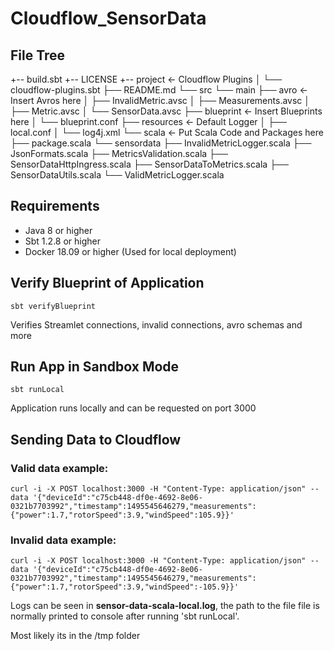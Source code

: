 # Cloudflow_SensorData


## File Tree

+-- build.sbt
+-- LICENSE
+-- project <- Cloudflow Plugins
  │   └── cloudflow-plugins.sbt
  ├── README.md
  └── src
      └── main
          ├── avro <- Insert Avros here
          │   ├── InvalidMetric.avsc
          │   ├── Measurements.avsc
          │   ├── Metric.avsc
          │   └── SensorData.avsc
          ├── blueprint <- Insert Blueprints here
          │   └── blueprint.conf
          ├── resources <- Default Logger
          │   ├── local.conf
          │   └── log4j.xml
          └── scala <- Put Scala Code and Packages here
              ├── package.scala
              └── sensordata
                  ├── InvalidMetricLogger.scala
                  ├── JsonFormats.scala
                  ├── MetricsValidation.scala
                  ├── SensorDataHttpIngress.scala
                  ├── SensorDataToMetrics.scala
                  ├── SensorDataUtils.scala
                  └── ValidMetricLogger.scala

## Requirements

* Java 8 or higher
* Sbt 1.2.8 or higher
* Docker 18.09 or higher (Used for local deployment)

## Verify Blueprint of Application

```
sbt verifyBlueprint
```

Verifies Streamlet connections, invalid connections, avro schemas and more

## Run App in Sandbox Mode

```
sbt runLocal
```

Application runs locally and can be requested on port 3000

## Sending Data to Cloudflow

### Valid data example:

```
curl -i -X POST localhost:3000 -H "Content-Type: application/json" --data '{"deviceId":"c75cb448-df0e-4692-8e06-0321b7703992","timestamp":1495545646279,"measurements":{"power":1.7,"rotorSpeed":3.9,"windSpeed":105.9}}'
```

### Invalid data example:

```
curl -i -X POST localhost:3000 -H "Content-Type: application/json" --data '{"deviceId":"c75cb448-df0e-4692-8e06-0321b7703992","timestamp":1495545646279,"measurements":{"power":1.7,"rotorSpeed":3.9,"windSpeed":-105.9}}'
```

Logs can be seen in **sensor-data-scala-local.log**, the path to the file file is normally printed to console after running 'sbt runLocal'. 

Most likely its in the /tmp folder
